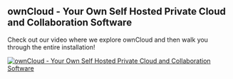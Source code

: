 <h2>ownCloud - Your Own Self Hosted Private Cloud and Collaboration Software</h2>

Check out our video where we explore ownCloud and then walk you through the entire installation!

 [![ownCloud - Your Own Self Hosted Private Cloud and Collaboration Software](https://img.youtube.com/vi/C91ZxwWzdDM/0.jpg)](https://www.youtube.com/watch?v=C91ZxwWzdDM)
 
